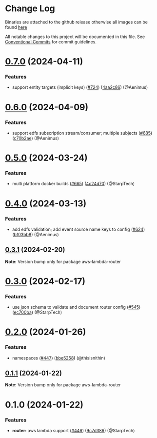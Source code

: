 # Change Log
Binaries are attached to the github release otherwise all images can be found [here](https://github.com/orgs/wundergraph/packages?repo_name=cosmo)

All notable changes to this project will be documented in this file.
See [Conventional Commits](https://conventionalcommits.org) for commit guidelines.

# [0.7.0](https://github.com/wundergraph/cosmo/compare/aws-lambda-router@0.6.0...aws-lambda-router@0.7.0) (2024-04-11)

### Features

* support entity targets (implicit keys) ([#724](https://github.com/wundergraph/cosmo/issues/724)) ([4aa2c86](https://github.com/wundergraph/cosmo/commit/4aa2c86961384d913e964437b7ea369accb891c7)) (@Aenimus)

# [0.6.0](https://github.com/wundergraph/cosmo/compare/aws-lambda-router@0.5.0...aws-lambda-router@0.6.0) (2024-04-09)

### Features

* support edfs subscription stream/consumer; multiple subjects ([#685](https://github.com/wundergraph/cosmo/issues/685)) ([c70b2ae](https://github.com/wundergraph/cosmo/commit/c70b2aefd39c45b5f98eae8a3c43f639d56064b2)) (@Aenimus)

# [0.5.0](https://github.com/wundergraph/cosmo/compare/aws-lambda-router@0.4.0...aws-lambda-router@0.5.0) (2024-03-24)

### Features

* multi platform docker builds ([#665](https://github.com/wundergraph/cosmo/issues/665)) ([4c24d70](https://github.com/wundergraph/cosmo/commit/4c24d7075bd48cd946a1037bffc0c4fcaef74289)) (@StarpTech)

# [0.4.0](https://github.com/wundergraph/cosmo/compare/aws-lambda-router@0.3.1...aws-lambda-router@0.4.0) (2024-03-13)

### Features

* add edfs validation; add event source name keys to config ([#624](https://github.com/wundergraph/cosmo/issues/624)) ([bf03bb8](https://github.com/wundergraph/cosmo/commit/bf03bb8fca1838fefebcb150f8924ec52fb8bdb5)) (@Aenimus)

## [0.3.1](https://github.com/wundergraph/cosmo/compare/aws-lambda-router@0.3.0...aws-lambda-router@0.3.1) (2024-02-20)

**Note:** Version bump only for package aws-lambda-router

# [0.3.0](https://github.com/wundergraph/cosmo/compare/aws-lambda-router@0.2.0...aws-lambda-router@0.3.0) (2024-02-17)

### Features

* use json schema to validate and document router config ([#545](https://github.com/wundergraph/cosmo/issues/545)) ([ec700ba](https://github.com/wundergraph/cosmo/commit/ec700bae0224d3d0180b8d56800f48c9002dcee5)) (@StarpTech)

# [0.2.0](https://github.com/wundergraph/cosmo/compare/aws-lambda-router@0.1.1...aws-lambda-router@0.2.0) (2024-01-26)

### Features

* namespaces ([#447](https://github.com/wundergraph/cosmo/issues/447)) ([bbe5258](https://github.com/wundergraph/cosmo/commit/bbe5258c5e764c52947f831d3a7f1a2f93c267d4)) (@thisisnithin)

## [0.1.1](https://github.com/wundergraph/cosmo/compare/aws-lambda-router@0.1.0...aws-lambda-router@0.1.1) (2024-01-22)

**Note:** Version bump only for package aws-lambda-router

# 0.1.0 (2024-01-22)

### Features

* **router:** aws lambda support ([#446](https://github.com/wundergraph/cosmo/issues/446)) ([9c7d386](https://github.com/wundergraph/cosmo/commit/9c7d38697ec5196326fb87d9cdadec5bc9b564f4)) (@StarpTech)
